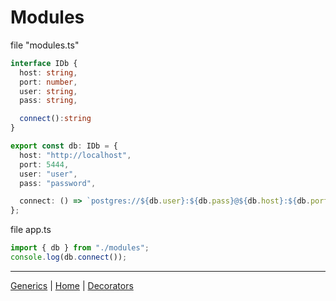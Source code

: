 # Modules

file "modules.ts"
```typescript
interface IDb {
  host: string,
  port: number,
  user: string,
  pass: string,

  connect():string
}

export const db: IDb = {
  host: "http://localhost",
  port: 5444,
  user: "user",
  pass: "password",

  connect: () => `postgres://${db.user}:${db.pass}@${db.host}:${db.port}`
};
```

file app.ts
```typescript
import { db } from "./modules";
console.log(db.connect());
```


---


[Generics](./../6_generics/README.md) | [Home](./../README.md) | [Decorators](./../8_decorators/README.md)